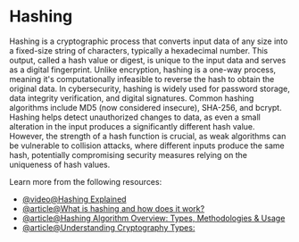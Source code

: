 # Hashing

Hashing is a cryptographic process that converts input data of any size into a fixed-size string of characters, typically a hexadecimal number. This output, called a hash value or digest, is unique to the input data and serves as a digital fingerprint. Unlike encryption, hashing is a one-way process, meaning it's computationally infeasible to reverse the hash to obtain the original data. In cybersecurity, hashing is widely used for password storage, data integrity verification, and digital signatures. Common hashing algorithms include MD5 (now considered insecure), SHA-256, and bcrypt. Hashing helps detect unauthorized changes to data, as even a small alteration in the input produces a significantly different hash value. However, the strength of a hash function is crucial, as weak algorithms can be vulnerable to collision attacks, where different inputs produce the same hash, potentially compromising security measures relying on the uniqueness of hash values.

Learn more from the following resources:

- [@video@Hashing Explained](https://www.youtube.com/watch?v=EOe1XUykdP4)
- [@article@What is hashing and how does it work?](https://www.techtarget.com/searchdatamanagement/definition/hashing)
- [@article@Hashing Algorithm Overview: Types, Methodologies & Usage](https://www.okta.com/identity-101/hashing-algorithms/)
- [@article@Understanding Cryptography Types:](https://geekflare.com/cybersecurity/cryptography-types/)